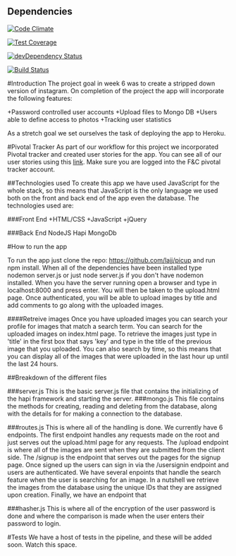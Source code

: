 
## Dependencies


[![Code Climate](https://codeclimate.com/github/lajj/picup/badges/gpa.svg)](https://codeclimate.com/github/lajj/picup)

[![Test Coverage](https://codeclimate.com/github/lajj/picup/badges/coverage.svg)](https://codeclimate.com/github/lajj/picup/coverage)

[![devDependency Status](https://david-dm.org/lajj/picup/dev-status.svg)](https://david-dm.org/lajj/picup#info=devDependencies)

[![Build Status](https://travis-ci.org/lajj/picup/.svg?branch=master)](https://travis-ci.org/lajj/picup)

#Introduction 
The project goal in week 6 was to create a stripped down version of instagram. On completion of the project the app will incorporate the following features:  

 +Password controlled user accounts
 +Upload files to Mongo DB
 +Users able to define access to photos
 +Tracking user statistics
 
 As a stretch goal we set ourselves the task of deploying the app to Heroku. 

 #Pivotal Tracker 
 As part of our workflow for this project we incorporated Pivotal tracker and created user stories for the app. You can see all of our user stories using this  [link](https://www.pivotaltracker.com/n/projects/1368336). Make sure you are logged into the F&C pivotal tracker account. 

 ##Technologies used 
 To create this app we have used JavaScript for the whole stack, so this means that JavaScript is the only language we used both on the front and back end of the app even the database. The technologies used are: 

###Front End 
 +HTML/CSS
 +JavaScript 
 +jQuery 

 ###Back End 
 NodeJS
 Hapi
 MongoDb

 #How to run the app 

 To run the app just clone the repo: https://github.com/lajj/picup and run npm install. When all of the dependencies have been installed type nodemon server.js or just node server.js if you don't have nodemon installed. When you have the server running open a browser and type in localhost:8000 and press enter. You will then be taken to the upload.html page. Once authenticated, you will be able to upload images by title and add comments to go along with the uploaded images. 

 ####Retreive images 
 Once you have uploaded images you can search your profile for images that match a search term. You can search for the uploaded images on index.html page. To retrieve the images just type in 'title' in the first box that says 'key' and type in the title of the previous image that you uploaded. You can also search by time, so this means that you can display all of the images that were uploaded in the last hour up until the last 24 hours.  

##Breakdown of the different files

###server.js
This is the basic server.js file that contains the initializing of the hapi framework and starting the server. 
###mongo.js 
This file contains the methods for creating, reading and deleting from the database, along with the details for for making a connection to the database. 

###routes.js
This is where all of the handling is done. We currently have 6 endpoints. The first endpoint handles any requests made on the root and just serves out the upload.html page for any requests. The /upload endpoint is where all of the images are sent when they are submitted from the client side. The /signup is the endpoint that serves out the pages for the signup page. Once signed up the users can sign in via the /usersignin endpoint and users are authenticated. We have several enpoints that handle the search feature when the user is searching for an image. In a nutshell we retrieve the images from the database using the unique IDs that they are assigned upon creation. Finally, we have an endpoint that 

###hasher.js
This is where all of the encryption of the user password is done and where the comparison is made when the user enters their password to login. 

#Tests
We have a host of tests in the pipeline, and these will be added soon. Watch this space. 





   

 